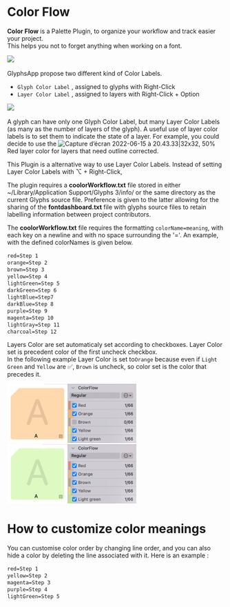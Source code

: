 
# Color Flow


**Color Flow** is a Palette Plugin, to organize your workflow and track easier your project.  
This helps you not to forget anything when working on a font.

<img src="https://user-images.githubusercontent.com/76793951/174275455-665033a1-334e-492a-86ab-a85d5b1a4140.jpg" width="500">

GlyphsApp propose two different kind of Color Labels.

* `Glyph Color Label` , assigned to glyphs with Right-Click
* `Layer Color Label` , assigned to layers with Right-Click + Option


<img src="https://user-images.githubusercontent.com/76793951/174276486-13d2ae58-0ca4-464b-a9c6-a996c38059ac.png" width="400">

A glyph can have only one Glyph Color Label, but many Layer Color Labels (as many as the number of layers of the glyph). A useful use of layer color labels is to set them to indicate the state of a layer. For example, you could decide to use the ![Capture d’écran 2022-06-15 à 20.43.33|32x32, 50%](upload://ePMsUmXa7nwz0qOEOCqHk5jrha4.jpeg) Red layer color for layers that need outline corrected.



This Plugin is a alternative way to use Layer Color Labels. Instead of setting Layer Color Labels with ⌥ + Right-Click,

The plugin requires a **coolorWorkflow.txt** file stored in either ~/Library/Application Support/Glyphs 3/info/ or the same directory as the current Glyphs source file. Preference is given to the latter allowing for the sharing of the **fontdashboard.txt** file with glyphs source files to retain labelling information between project contributors. 

The **coolorWorkflow.txt** file requires the formatting `colorName=meaning`, with each key on a newline and with no space surrounding the '='. An example, with the defined colorNames is given below. 

```
red=Step 1
orange=Step 2
brown=Step 3
yellow=Step 4
lightGreen=Step 5
darkGreen=Step 6
lightBlue=Step7
darkBlue=Step 8
purple=Step 9
magenta=Step 10
lightGray=Step 11
charcoal=Step 12
```


Layers Color are set automaticaly set according to checkboxes. Layer Color set is precedent color of the first uncheck checkbox.  
In the following example Layer Color is set to`Orange` because even if `Light Green` and `Yellow` are ✅, `Brown` is uncheck, so color set is the color that precedes it.

<img src="https://github.com/HugoJourdan/Color-Flow/blob/main/img/howcolorsetup1.jpg" width="300"> <img src="https://github.com/HugoJourdan/Color-Flow/blob/main/img/howcolorsetup2.jpg" width="300"> 

# How to customize color meanings

You can customise color order by changing line order, and you can also hide a color by deleting the line associated with it.
Here is an example :

```
red=Step 1
yellow=Step 2
magenta=Step 3
purple=Step 4
lightGreen=Step 5
```

